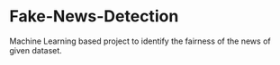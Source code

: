# Fake-News-Detection
Machine Learning based project to identify the fairness of the news of given dataset.
